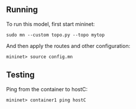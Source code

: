 ## Running

To run this model, first start mininet:

```
sudo mn --custom topo.py --topo mytop
```

And then apply the routes and other configuration:

```
mininet> source config.mn
```

## Testing

Ping from the container to hostC:

```
mininet> container1 ping hostC
```
